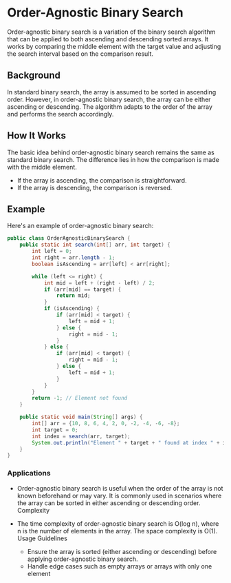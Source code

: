 # Order-Agnostic Binary Search

Order-agnostic binary search is a variation of the binary search algorithm that can be applied to both ascending and descending sorted arrays. It works by comparing the middle element with the target value and adjusting the search interval based on the comparison result.

## Background

In standard binary search, the array is assumed to be sorted in ascending order. However, in order-agnostic binary search, the array can be either ascending or descending. The algorithm adapts to the order of the array and performs the search accordingly.

## How It Works

The basic idea behind order-agnostic binary search remains the same as standard binary search. The difference lies in how the comparison is made with the middle element.

- If the array is ascending, the comparison is straightforward.
- If the array is descending, the comparison is reversed.

## Example

Here's an example of order-agnostic binary search:

```java
public class OrderAgnosticBinarySearch {
    public static int search(int[] arr, int target) {
        int left = 0;
        int right = arr.length - 1;
        boolean isAscending = arr[left] < arr[right];

        while (left <= right) {
            int mid = left + (right - left) / 2;
            if (arr[mid] == target) {
                return mid;
            }
            if (isAscending) {
                if (arr[mid] < target) {
                    left = mid + 1;
                } else {
                    right = mid - 1;
                }
            } else {
                if (arr[mid] < target) {
                    right = mid - 1;
                } else {
                    left = mid + 1;
                }
            }
        }
        return -1; // Element not found
    }

    public static void main(String[] args) {
        int[] arr = {10, 8, 6, 4, 2, 0, -2, -4, -6, -8};
        int target = 0;
        int index = search(arr, target);
        System.out.println("Element " + target + " found at index " + index); // Output: Element 0 found at index 5
    }
}
```

### Applications

- Order-agnostic binary search is useful when the order of the array is not known beforehand or may vary. It is commonly used in scenarios where the array can be sorted in either ascending or descending order.
Complexity

 - The time complexity of order-agnostic binary search is O(log n), where n is the number of elements in the array. The space complexity is O(1).
Usage Guidelines

    - Ensure the array is sorted (either ascending or descending) before applying order-agnostic binary search.
    - Handle edge cases such as empty arrays or arrays with only one element